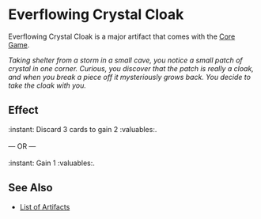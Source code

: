 # Everflowing Crystal Cloak

Everflowing Crystal Cloak is a major artifact that comes with the [Core Game](../content.md).

*Taking shelter from a storm in a small cave, you notice a small patch of crystal in one corner. Curious, you discover that the patch is really a cloak, and when you break a piece off it mysteriously grows back. You decide to take the cloak with you.*


## Effect

:instant: Discard 3 cards to gain 2 :valuables:.<br><br>— OR —<br><br>:instant: Gain 1 :valuables:.


## See Also

- [List of Artifacts](../artifacts.md)
